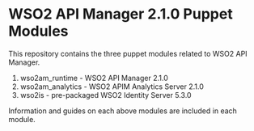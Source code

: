 # WSO2 API Manager 2.1.0 Puppet Modules

This repository contains the three puppet modules related to WSO2 API Manager.

1. wso2am_runtime   - WSO2 API Manager 2.1.0
2. wso2am_analytics - WSO2 APIM Analytics Server 2.1.0
3. wso2is           - pre-packaged WSO2 Identity Server 5.3.0

Information and guides on each above modules are included in each module.